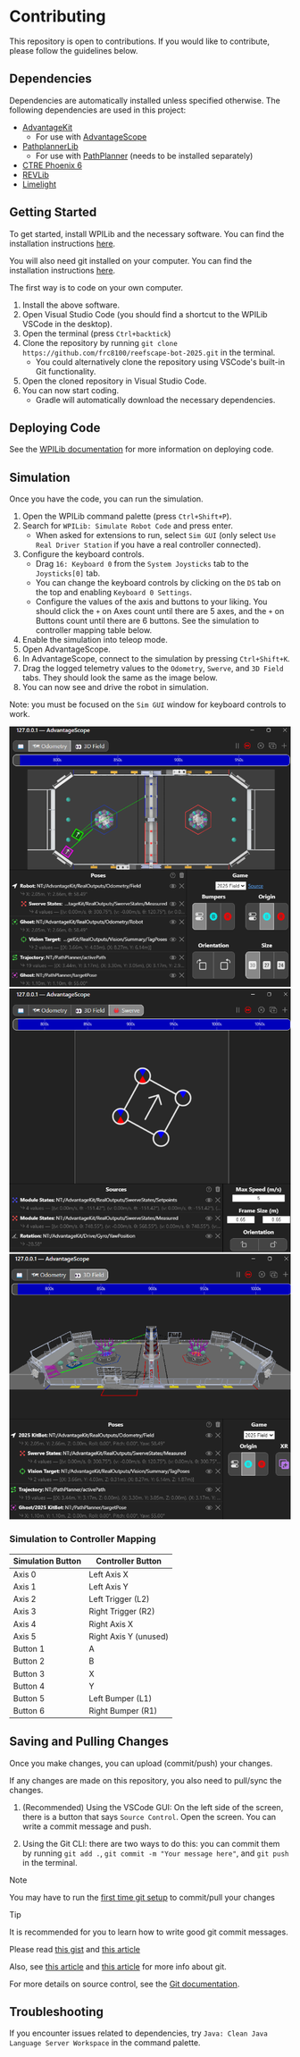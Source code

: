 # Contributing

This repository is open to contributions. If you would like to contribute, please follow the guidelines below.

## Dependencies

Dependencies are automatically installed unless specified otherwise. The following dependencies are used in this project:

 - [AdvantageKit](https://docs.advantagekit.org/)
     - For use with [AdvantageScope](https://docs.advantagescope.org/)
 - [PathplannerLib](https://pathplanner.dev/pathplannerlib.html)
     - For use with [PathPlanner](https://pathplanner.dev/home.html) (needs to be installed separately)
 - [CTRE Phoenix 6](https://v6.docs.ctr-electronics.com/en/stable/)
 - [REVLib](https://docs.revrobotics.com/revlib)
 - [Limelight](https://docs.limelightvision.io/docs/docs-limelight/apis/limelight-lib)

## Getting Started

To get started, install WPILib and the necessary software. You can find the installation instructions [here](https://docs.wpilib.org/en/stable/docs/zero-to-robot/step-2/wpilib-setup.html).

You will also need git installed on your computer. You can find the installation instructions [here](https://git-scm.com/book/en/v2/Getting-Started-Installing-Git).

The first way is to code on your own computer.

1. Install the above software.
2. Open Visual Studio Code (you should find a shortcut to the WPILib VSCode in the desktop).
3. Open the terminal (press `Ctrl+backtick`)
4. Clone the repository by running `git clone https://github.com/frc8100/reefscape-bot-2025.git` in the terminal.
    - You could alternatively clone the repository using VSCode's built-in Git functionality.
5. Open the cloned repository in Visual Studio Code.
6. You can now start coding.
    - Gradle will automatically download the necessary dependencies.

## Deploying Code

See the [WPILib documentation](https://docs.wpilib.org/en/stable/docs/software/vscode-overview/deploying-robot-code.html) for more information on deploying code.

## Simulation

Once you have the code, you can run the simulation.

1. Open the WPILib command palette (press `Ctrl+Shift+P`).
2. Search for `WPILib: Simulate Robot Code` and press enter.
    - When asked for extensions to run, select `Sim GUI` (only select `Use Real Driver Station` if you have a real controller connected).
3. Configure the keyboard controls.
    - Drag `16: Keyboard 0` from the `System Joysticks` tab to the `Joysticks[0]` tab.
    - You can change the keyboard controls by clicking on the `DS` tab on the top and enabling `Keyboard 0 Settings`.
    - Configure the values of the axis and buttons to your liking. You should click the `+` on Axes count until there are 5 axes, and the `+` on Buttons count until there are 6 buttons. See the simulation to controller mapping table below.
4. Enable the simulation into teleop mode.
5. Open AdvantageScope.
6. In AdvantageScope, connect to the simulation by pressing `Ctrl+Shift+K`.
7. Drag the logged telemetry values to the `Odometry`, `Swerve`, and `3D Field` tabs. They should look the same as the image below.
8. You can now see and drive the robot in simulation.

Note: you must be focused on the `Sim GUI` window for keyboard controls to work.

![odometry advantagescope](./images/odometry-as.png)
![swerve advantagescope](./images/swerve-as.png)
![3d field advantagescope](./images/3d-field-as.png)

### Simulation to Controller Mapping

| Simulation Button | Controller Button |
| --- | ----------------- |
| Axis 0 | Left Axis X |
| Axis 1 | Left Axis Y |
| Axis 2 | Left Trigger (L2) |
| Axis 3 | Right Trigger (R2) |
| Axis 4 | Right Axis X |
| Axis 5 | Right Axis Y (unused) |
| Button 1 | A |
| Button 2 | B |
| Button 3 | X |
| Button 4 | Y |
| Button 5 | Left Bumper (L1) |
| Button 6 | Right Bumper (R1) |

## Saving and Pulling Changes

Once you make changes, you can upload (commit/push) your changes.

If any changes are made on this repository, you also need to pull/sync the changes.

1. (Recommended) Using the VSCode GUI: On the left side of the screen, there is a button that says `Source Control`. Open the screen. You can write a commit message and push.

2. Using the Git CLI: there are two ways to do this: you can commit them by running `git add .`, `git commit -m "Your message here"`, and `git push` in the terminal.

> [!NOTE]
> You may have to run the [first time git setup](https://git-scm.com/book/en/v2/Getting-Started-First-Time-Git-Setup) to commit/pull your changes

> [!TIP]
> It is recommended for you to learn how to write good git commit messages.
>
> Please read [this gist](https://gist.github.com/robertpainsi/b632364184e70900af4ab688decf6f53)
> and [this article](https://www.gitkraken.com/learn/git/best-practices/git-commit-message)
>
> Also, see [this article](https://www.atlassian.com/git) and [this article](https://product.hubspot.com/blog/git-and-github-tutorial-for-beginners) for more info about git.

For more details on source control, see the [Git documentation](https://git-scm.com/doc).

## Troubleshooting

If you encounter issues related to dependencies, try `Java: Clean Java Language Server Workspace` in the command palette.
